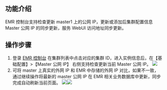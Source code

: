 ## 功能介绍  
EMR 控制台支持检查更新 master1 上的公网 IP，更新或添加后集群配置信息 Master 公网 IP 的同步更新，服务 WebUI 访问地址同步更新。

## 操作步骤
1. 登录 [EMR 控制台](https://console.cloud.tencent.com/emr) 在集群列表中点击对应的集群 ID，进入实例信息后，在【基础配置】>【Master 公网 IP】 右侧支持检查更新当前 Master 公网 IP。
 ![](https://main.qcloudimg.com/raw/fe19c931476634a1f3075fede377d876.png)
2. 可将 master 上真实的外网 IP 和 EMR 中存储的外网 IP 对比，如果不一致，通过继续操作将最新的 master 公网 IP 在 EMR 相关业务数据库中更新，同步完成自动刷新当前页面。
![](https://main.qcloudimg.com/raw/a5bf66b32d6601c0ba3259c2a43fb336.png)![](https://main.qcloudimg.com/raw/8bfa1fd235f5d07aede76d7a10a646e7.png)
